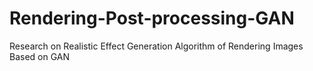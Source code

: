 # Rendering-Post-processing-GAN
Research on Realistic Effect Generation Algorithm of Rendering Images Based on GAN
